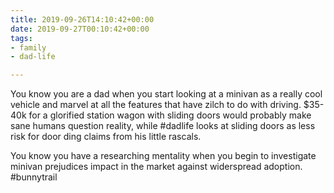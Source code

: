 ```yaml
---
title: 2019-09-26T14:10:42+00:00
date: 2019-09-27T00:10:42+00:00
tags:
- family
- dad-life

---
```

You know you are a dad when you start looking at a minivan as a really cool vehicle and marvel at all the features that have zilch to do with driving. $35-40k for a glorified station wagon with sliding doors would probably make sane humans question reality, while #dadlife looks at sliding doors as less risk for door ding claims from his little rascals.

You know you have a researching mentality when you begin to investigate minivan prejudices impact in the market against widerspread adoption. #bunnytrail
